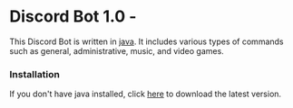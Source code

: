 # Discord Bot 1.0 - 

This Discord Bot is written in [java](https://www.jetbrains.com/idea/). It includes various types of commands such as general, administrative, music, and video games.

### Installation

If you don't have java installed, click [here](https://java.com/en/download/) to download the latest version.
